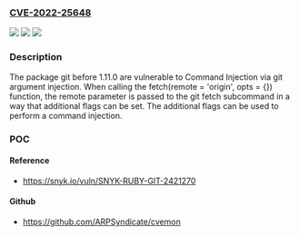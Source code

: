 ### [CVE-2022-25648](https://cve.mitre.org/cgi-bin/cvename.cgi?name=CVE-2022-25648)
![](https://img.shields.io/static/v1?label=Product&message=git&color=blue)
![](https://img.shields.io/static/v1?label=Version&message=%3C%201.11.0%20&color=brighgreen)
![](https://img.shields.io/static/v1?label=Vulnerability&message=Command%20Injection&color=brighgreen)

### Description

The package git before 1.11.0 are vulnerable to Command Injection via git argument injection. When calling the fetch(remote = 'origin', opts = {}) function, the remote parameter is passed to the git fetch subcommand in a way that additional flags can be set. The additional flags can be used to perform a command injection.

### POC

#### Reference
- https://snyk.io/vuln/SNYK-RUBY-GIT-2421270

#### Github
- https://github.com/ARPSyndicate/cvemon

